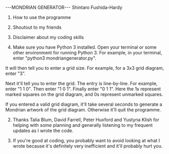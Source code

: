 ---MONDRIAN GENERATOR---
Shintaro Fushida-Hardy

1. How to use the programme
2. Shoutout to my friends
3. Disclaimer about my coding skills

1. Make sure you have Python 3 installed.
Open your terminal or some other environment for running Python 3.
For example, in your terminal, enter "python3 mondriangenerator.py".

It will then tell you to enter a grid size. For example, for a 3x3 grid diagram, enter "3".

Next it'll tell you to enter the grid. The entry is line-by-line. For example, enter "1 1 0". Then enter "1 0 1". Finally enter "0 1 1". Here the 1s represent marked squares on the grid diagram, and 0s represent unmarked squares.

If you entered a valid grid diagram, it'll take several seconds to generate a Mondrian artwork of the grid diagram. Otherwise it'll quit the programme.

2. Thanks Talia Blum, David Farrell, Peter Huxford and Yustyna Klish for helping with some planning and generally listening to my frequent updates as I wrote the code. 

3. If you're good at coding, you probably want to avoid looking at what I wrote because it's definitely very inefficient and it'll probably hurt you.
